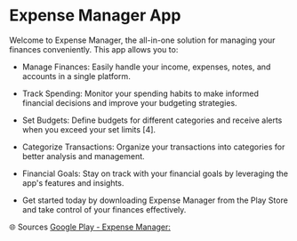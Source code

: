 # Expense Manager App



Welcome to Expense Manager, the all-in-one solution for managing your finances conveniently. This app allows you to:

- Manage Finances: Easily handle your income, expenses, notes, and accounts in a single platform.

- Track Spending: Monitor your spending habits to make informed financial decisions and improve your budgeting strategies.

- Set Budgets: Define budgets for different categories and receive alerts when you exceed your set limits [4].

- Categorize Transactions: Organize your transactions into categories for better analysis and management.

- Financial Goals: Stay on track with your financial goals by leveraging the app's features and insights.

- Get started today by downloading Expense Manager from the Play Store and take control of your finances effectively.



🌐 Sources
[Google Play - Expense Manager:](https://bit.ly/3T4vMwz)
